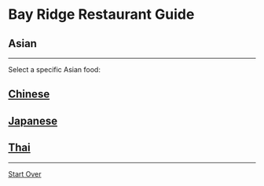 # Bay Ridge Restaurant Guide
## Asian
---
Select a specific Asian food:
## [Chinese](https://www.eatmilu.com/)
## [Japanese](https://harusushi.com/)
## [Thai](https://www.fishcheeksnyc.com/)
---
[Start Over](../../home.md)